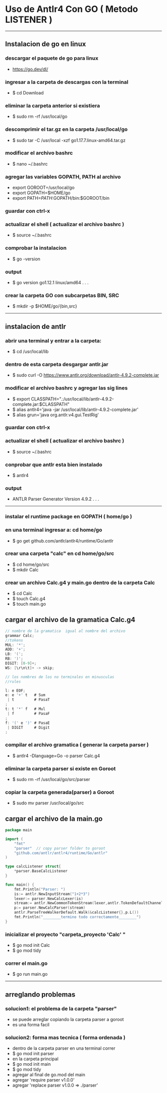 
# Uso de Antlr4 Con GO  ( Metodo LISTENER )

-------------
## Instalacion de go en linux

### descargar el paquete de go para linux
 * https://go.dev/dl/

### ingresar a la carpeta de descargas con la terminal

*  $ cd Download

### eliminar la carpeta anterior si existiera

* $ sudo rm -rf /usr/local/go

### descomprimir el tar.gz en la carpeta /usr/local/go

* $ sudo tar -C /usr/local -xzf go1.17.7.linux-amd64.tar.gz

### modificar el archivo bashrc

* $ nano ~/.bashrc

### agregar las variables GOPATH, PATH al archivo

* export GOROOT=/usr/local/go
* export GOPATH=$HOME/go
* export   PATH=$PATH:$GOPATH/bin:$GOROOT/bin

### guardar con  ctrl-x

### actualizar el shell ( actualizar el archivo bashrc )

* $ source ~/.bashrc

### comprobar la instalacion

* $ go -version

### output

* $ go version go1.12.1 linux/amd64 . . . 

### crear la carpeta GO con subcarpetas BIN, SRC

* $ mkdir -p $HOME/go/{bin,src}


-------------
## instalacion de antlr 

### abrir una terminal y entrar a la carpeta:

* $ cd /usr/local/lib

### dentro de esta carpeta desgargar antlr.jar

* $ sudo curl -O https://www.antlr.org/download/antlr-4.9.2-complete.jar

### modificar el archivo bashrc y agregar las sig lines

* $ export CLASSPATH=".:/usr/local/lib/antlr-4.9.2-complete.jar:$CLASSPATH"
* $ alias antlr4='java -jar /usr/local/lib/antlr-4.9.2-complete.jar'
* $ alias grun='java org.antlr.v4.gui.TestRig'

### guardar con  ctrl-x

### actualizar el shell ( actualizar el archivo bashrc )

* $  source ~/.bashrc

### conprobar que antlr esta bien instalado

* $ antlr4

### output

* ANTLR Parser Generator  Version 4.9.2 . . .

-------------
### instalar el runtime package en GOPATH ( home/go )

### en una terminal ingresar a: cd home/go
* $ go get github.com/antlr/antlr4/runtime/Go/antlr


### crear una carpeta "calc" en cd home/go/src

* $ cd home/go/src 
* $ mkdir Calc

### crear un archivo Calc.g4 y main.go dentro de la carpeta Calc

* $ cd Calc 
* $ touch Calc.g4
* $ touch main.go


## cargar el archivo de la gramatica Calc.g4

```Go
// nombre de la gramatica  igual al nombre del archivo
grammar Calc;
//tokens
MUL: '*';
ADD: '+';
LB: '(';
RB: ')';
DIGIT: [0-9]+;
WS: [\r\n\t]+ -> skip;

// los nombres de los no terminales en minusculas
//rules

l: e EOF;
e: e '+' t   # Sum
 | t         # PasaT
;         
t: t '*' f   # Mul
 | f         # PasaF
;
f: '(' e ')' # PasaE
 | DIGIT     # Digit
;

```

### compilar el archivo gramatica ( generar la carpeta parser )

* $ antlr4 -Dlanguage=Go -o parser Calc.g4

### eliminar la carpeta parser si existe en Goroot

* $ sudo rm -rf /usr/local/go/src/parser

### copiar la carpeta generada(parser) a Goroot

* $ sudo mv parser /usr/local/go/src

## cargar el archivo de la main.go

```Go
package main

import (
    "fmt"
    "parser"  // copy parser folder to goroot
    "github.com/antlr/antlr4/runtime/Go/antlr"    
)

type calcListener struct{
    *parser.BaseCalcListener
}

func main() {
    fmt.Println("Parser: ")
    is:= antlr.NewInputStream("1+2*3")
    lexer:= parser.NewCalcLexer(is)
    stream:= antlr.NewCommonTokenStream(lexer,antlr.TokenDefaultChannel)
    p:= parser.NewCalcParser(stream)
    antlr.ParseTreeWalkerDefault.Walk(&calcListener{},p.L())
    fmt.Println("________termino todo correctamente________")
}

```

### inicializar el proyecto  "carpeta_proyecto 'Calc' "

* $ go mod init Calc
* $ go mod tidy


### correr el main.go

* $ go run main.go

--------------------
## arreglando problemas

### solucion1: el problema de la carpeta "parser"
* se puede arreglar copiando la carpeta parser a goroot
* es una forma facil

### solucion2: forma mas tecnica ( forma ordenada )
* dentro de la carpeta parser en una terminal correr  
* $ go mod init parser
* en la carpeta principal 
* $ go mod init main
* $ go mod tidy
* agregar al final de go.mod del main
* agregar 'require parser v1.0.0'
* agregar 'replace parser v1.0.0 => ./parser'

